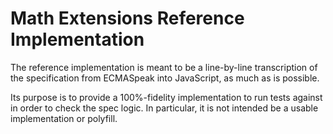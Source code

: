# Math Extensions Reference Implementation

The reference implementation is meant to be a line-by-line transcription of the specification from ECMASpeak into JavaScript, as much as is possible.

Its purpose is to provide a 100%-fidelity implementation to run tests against in order to check the spec logic. In particular, it is not intended be a usable implementation or polyfill.

